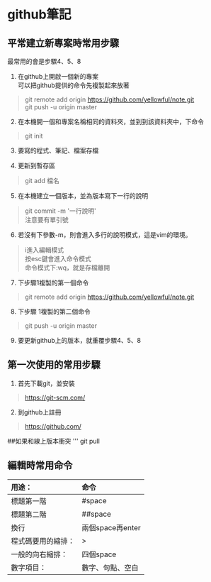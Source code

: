 # github筆記

## 平常建立新專案時常用步驟

最常用的會是步驟4、5、8

1. 在github上開啟一個新的專案  
    可以把github提供的命令先複製起來放著  
>git remote add origin https://github.com/yellowful/note.git  
git push -u origin master

2. 在本機開一個和專案名稱相同的資料夾，並到到該資料夾中，下命令  
>git init

3. 要寫的程式、筆記、檔案存檔

4. 更新到暫存區    
>git add 檔名

5. 在本機建立一個版本，並為版本寫下一行的說明  
>git commit -m '一行說明'  
    注意要有單引號

6. 若沒有下參數-m，則會進入多行的說明模式，這是vim的環境。  
>i進入編輯模式  
按esc鍵會進入命令模式  
命令模式下:wq，就是存檔離開

7. 下步驟1複製的第一個命令  
>git remote add origin https://github.com/yellowful/note.git

8. 下步驟 1複製的第二個命令  
>git push -u origin master

9. 要更新github上的版本，就重覆步驟4、5、8


## 第一次使用的常用步驟

1. 首先下載git，並安裝
>https://git-scm.com/

2. 到github上註冊
>https://github.com/


##如果和線上版本衝突
'''
git pull

## 編輯時常用命令

| 用途：           | 命令             |
|:----------------|:----------------|
| 標題第一階        | \#space         |
| 標題第二階        | \#\#space       |
| 換行             | 兩個space再enter |
| 程式碼要用的縮排： | \>              |
| 一般的向右縮排：   | 四個space       |
| 數字項目：        | 數字、句點、空白  |

